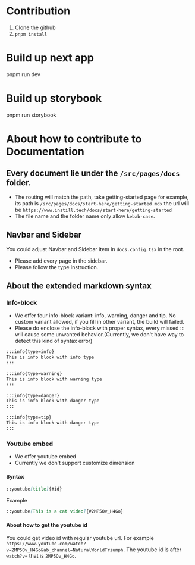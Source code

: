 # Contribution
1. Clone the github
2. `pnpm install`

# Build up next app
pnpm run dev

# Build up storybook
pnpm run storybook


# About how to contribute to Documentation

## Every document lie under the `/src/pages/docs` folder.

- The routing will match the path, take getting-started page for example, its path is `/src/pages/docs/start-here/getting-started.mdx` the url will be `https://www.instill.tech/docs/start-here/getting-started`
- The file name and the folder name only allow `kebab-case`.

## Navbar and Sidebar

You could adjust Navbar and Sidebar item in `docs.config.tsx` in the root.

- Please add every page in the sidebar. 
- Please follow the type instruction.

## About the extended markdown syntax

### Info-block

- We offer four info-block variant: info, warning, danger and tip. No custom variant allowed, if you fill in other variant, the build will failed. 
- Please do enclose the info-block with proper syntax, every missed ::: will cause some unwanted behavior.(Currently, we don't have way to detect this kind of syntax error)


```md
:::info{type=info}
This is info block with info type
:::
```

```md
:::info{type=warning}
This is info block with warning type
:::
```

```md
:::info{type=danger}
This is info block with danger type
:::
```

```md
:::info{type=tip}
This is info block with danger type
:::
```

### Youtube embed

- We offer youtube embed
- Currently we don't support customize dimension

#### Syntax

```md
::youtube[title]{#id}
```

Example

```md
::youtube[This is a cat video]{#2MP5Ov_H4Go}
```

#### About how to get the youtube id

You could get video id with regular youtube url. For example `https://www.youtube.com/watch?v=2MP5Ov_H4Go&ab_channel=NaturalWorldTriumph`. The youtube id is after `watch?v=` that is `2MP5Ov_H4Go`.